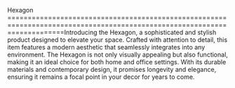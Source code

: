 Hexagon
==========================================================================================================================Introducing the Hexagon, a sophisticated and stylish product designed to elevate your space. Crafted with attention to detail, this item features a modern aesthetic that seamlessly integrates into any environment. The Hexagon is not only visually appealing but also functional, making it an ideal choice for both home and office settings. With its durable materials and contemporary design, it promises longevity and elegance, ensuring it remains a focal point in your decor for years to come.